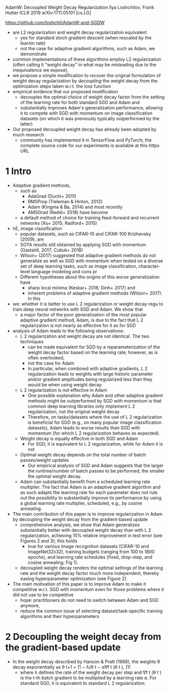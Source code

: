 AdamW: Decoupled Weight Decay Regularization
Ilya Loshchilov, Frank Hutter
ICLR 2019 arXiv:1711.05101 [cs.LG]

https://github.com/loshchil/AdamW-and-SGDW

* are L2 regularization and weight decay regularization equivalent
  * yes for standard stoch gradient descent (when rescaled by the learnin rate)
  * not the case for adaptive gradient algorithms, such as Adam, we demonstrate
* common implementations of these algorithms employ L2 regularization
  (often calling it "weight decay" in what may be misleading due to the
  inequivalence we expose),
* we propose a simple modification to
  recover the original formulation of weight decay regularization
  by _decoupling_ the weight decay from the optimization steps taken w.r.t. the
  loss function
* empirical evidence that our proposed modification
  * decouples the optimal choice of weight decay factor
    from the setting of the learning rate for both standard SGD and Adam and
  * substantially improves Adam's generalization performance, allowing it to
    compete with SGD with momentum on image classification datasets (on which
    it was previously typically outperformed by the latter)
* Our proposed decoupled weight decay has already been adopted by much research
  * community has implemented it in TensorFlow and PyTorch; the complete source
    code for our experiments is available at this https URL
     
# 1 Intro

* Adaptive gradient methods,
  * such as
    * AdaGrad (Duchi+ 2011)
    * RMSProp (Tieleman & Hinton, 2012)
    * Adam (Kingma & Ba, 2014) and most recently
    * AMSGrad (Reddi+ 2018) have become
  * a default method of choice for training feed-forward and recurrent networks
    (Xu+ 2015; Radford+ 2015)
* hE, image classification 
  * popular datasets, such as CIFAR-10 and CIFAR-100 Krizhevsky (2009), are
  * SOTA results still obtained by applying SGD with momentum
    (Gastaldi, 2017; Cubuk+ 2018)
  * Wilson+ (2017) suggested that
    adaptive gradient methods do not generalize as well as SGD with momentum
    when tested on a diverse set of deep learning tasks,
    such as image classification, character-level language modeling and cons pr
  * Different hypotheses about the origins of this worse generalization have
    * sharp local minima (Keskar+ 2016; Dinh+ 2017) and
    * inherent problems of adaptive gradient methods (Wilson+ 2017). In this
* we: whether it is better to use L 2 regularization or weight decay regu
  to train deep neural networks with SGD and Adam. We show that
  * a major factor of the poor generalization of the most popular adaptive
    gradient method, Adam, is due to the fact that L 2 regularization is not
    nearly as effective for it as for SGD
* analysis of Adam leads to the following observations: 
  * L 2 regularization and weight decay are not identical. The two techniques
    * can be made equivalent for SGD by a reparameterization of the weight
      decay factor based on the learning rate; however, as is often overlooked,
    * not the case for Adam
    * In particular, when combined with adaptive gradients,
      L 2 regularization leads to weights with large historic parameter and/or
      gradient amplitudes
      being regularized less than they would be when using weight decay.  
  * L 2 regularization is not effective in Adam
    * One possible explanation why Adam and other adaptive gradient methods
      might be outperformed by SGD with momentum is that
      common deep learning libraries only implement L 2 regularization, not the
      original weight decay
    * Therefore, on tasks/datasets where the use of L 2 regularization is
      beneficial for SGD (e.g., on many popular image classification datasets),
      Adam leads to worse results than SGD with momentum (for which L 2
      regularization behaves as expected).  
  * Weight decay is equally effective in both SGD and Adam
    * For SGD, it is equivalent to L 2 regularization, while for Adam it is not 
  * Optimal weight decay
    depends on the total number of batch passes/weight updates
    * Our empirical analysis of SGD and Adam suggests that
      the larger the runtime/number of batch passes to be performed,
      the smaller the optimal weight decay.  
  * Adam can substantially benefit from a scheduled learning rate multiplier.
    The fact that
    Adam is an adaptive gradient algorithm and as such adapts the learning rate
    for each parameter
    does not rule out the possibility to substantially improve its performance
    by using a global learning rate multiplier, scheduled,
    e.g., by cosine annealing.
* The main contribution of this paper is to
  improve regularization in Adam by decoupling the weight decay
  from the gradient-based update
  * comprehensive analysis, we show that
    Adam generalizes substantially better with decoupled weight decay than with
    L 2 regularization, achieving 15% relative improvement in test error (see
    Figures 2 and 3); this holds
    * true for various image recognition datasets (CIFAR-10 and ImageNet32x32),
      training budgets (ranging from 100 to 1800 epochs), and
      learning rate schedules (fixed, drop-step, and cosine annealing; Fig 1).
  * decoupled weight decay renders the optimal settings of the learning rate
    and the weight decay factor much more independent, thereby
    easing hyperparameter optimization (see Figure 2).
* The main motivation of this paper is to
  improve Adam to make it competitive w.r.t. SGD with momentum
  even for those problems where it did not use to be competitive
  * hope: practitioners do not need to switch between Adam and SGD anymore,
  * reduce the common issue of selecting
    dataset/task-specific training algorithms and their hyperparameters

# 2 Decoupling the weight decay from the gradient-based update

* In the weight decay described by Hanson & Pratt (1988), the weights θ decay
  exponentially as
θ t+1 = (1 − λ)θ t − α∇f t (θ t ),    (1)
  * where λ defines the rate of the weight decay per step and
    ∇f t (θ t ) is the t-th batch gradient to be multiplied by a
    learning rate α. For standard SGD, it is equivalent to standard L 2
    regularization:
